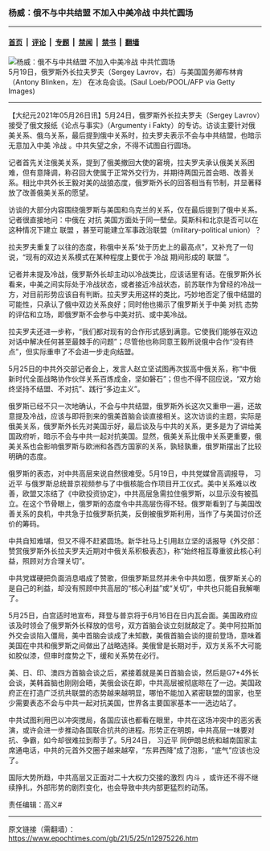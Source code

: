 ### 杨威：俄不与中共结盟 不加入中美冷战 中共忙圆场

---

#### [首页](../../../..?n12975226) &nbsp;|&nbsp; [评论](../../../../../epoch-comment?n12975226) &nbsp;|&nbsp; [专题](../../../../../epoch-special?n12975226) &nbsp;|&nbsp; [禁闻](../../../../../epoch-news?n12975226) &nbsp;|&nbsp; [禁书](../../../../../books?n12975226) &nbsp;|&nbsp; [翻墙](https://github.com/gfw-breaker/nogfw/blob/master/README.md?n12975226)


<div><img alt="杨威：俄不与中共结盟 不加入中美冷战 中共忙圆场" class="attachment-djy_600_400 size-djy_600_400 wp-post-image" src="https://i.epochtimes.com/assets/uploads/2021/05/id12975238-GettyImages-1232990593-600x400.jpg"/>
<div class="caption">
 5月19日，俄罗斯外长拉夫罗夫（Sergey Lavrov，右）与美国国务卿布林肯（Antony Blinken，左） 在冰岛会谈。(Saul Loeb/POOL/AFP via Getty Images)
</div></div><hr/><div class="post_content" id="artbody" itemprop="articleBody">
 <!-- article content begin -->
 <p>
  【大纪元2021年05月26日讯】5月24日，俄罗斯外长拉夫罗夫（Sergey Lavrov）接受了俄文报纸《论点与事实》（Argumenty i Fakty）的专访。访谈主要针对俄美关系、俄乌关系，最后提到俄中关系时，拉夫罗夫表示不会与中共结盟，也暗示无意加入中美
  <ok href="https://www.epochtimes.com/gb/tag/%E5%86%B7%E6%88%98.html">
   冷战
  </ok>
  。中共失望之余，不得不试图自行圆场。
 </p>
 <p>
  记者首先关注俄美关系，提到了俄美撤回大使的窘境，拉夫罗夫承认俄美关系困难，但有意降调，称召回大使属于正常外交行为，并期待两国元首会晤、改善关系。相比中共外长王毅对美的战狼态度，俄罗斯外长的回答相当有节制，并显著释放了改善俄美关系的愿望。
 </p>
 <p>
  访谈的大部分内容围绕俄罗斯与美国和乌克兰的关系，仅在最后提到了俄中关系。记者很直接地问：中俄在
  <ok href="https://www.epochtimes.com/gb/tag/%E5%AF%B9%E6%8A%97.html">
   对抗
  </ok>
  美国方面处于同一壁垒。莫斯科和北京是否可以在这种情况下建立
  <ok href="https://www.epochtimes.com/gb/tag/%E8%81%94%E7%9B%9F.html">
   联盟
  </ok>
  ，甚至可能建立军事政治联盟（military-political union）？
 </p>
 <p>
  拉夫罗夫重复了以往的态度，称俄中关系“处于历史上的最高点”，又补充了一句说，“现有的双边关系模式在某种程度上要优于
  <ok href="https://www.epochtimes.com/gb/tag/%E5%86%B7%E6%88%98.html">
   冷战
  </ok>
  期间形成的
  <ok href="https://www.epochtimes.com/gb/tag/%E8%81%94%E7%9B%9F.html">
   联盟
  </ok>
  ”。
 </p>
 <p>
  记者并未提及冷战，俄罗斯外长却主动以冷战类比，应该话里有话。在俄罗斯外长看来，中美之间实际处于冷战状态，或者接近冷战状态，前苏联作为曾经的冷战一方，对目前形势应该自有判断。拉夫罗夫用这样的类比，巧妙地否定了俄中结盟的可能性，只承认了俄中双边关系良好；同时他也揭示了俄罗斯关于中美
  <ok href="https://www.epochtimes.com/gb/tag/%E5%AF%B9%E6%8A%97.html">
   对抗
  </ok>
  态势的评估和立场，即俄罗斯不会参与中美对抗、或中美冷战。
 </p>
 <p>
  拉夫罗夫还进一步称，“我们都对现有的合作形式感到满意。它使我们能够在双边对话中解决任何甚至最棘手的问题”；尽管他也称同意王毅所说俄中合作“没有终点”，但实际重申了不会进一步走向结盟。
 </p>
 <p>
  5月25日的中共外交部记者会上，发言人赵立坚试图再次拔高中俄关系，称“中俄新时代全面战略协作伙伴关系百炼成金，坚如磐石”；但也不得不回应说，“双方始终坚持不结盟、不对抗”、践行“多边主义”。
 </p>
 <p>
  俄罗斯已经不只一次地确认，不会与中共结盟，俄罗斯外长这次又重申一遍，还故意提及冷战，应该与即将到来的俄美首脑会谈直接相关。这次访谈的主题，实际是俄美关系，俄罗斯外长先对美国示好，最后谈及与中共的关系，更多是为了讲给美国政府听，暗示不会与中共一起对抗美国。显然，俄美关系比俄中关系更重要，俄美关系也会影响俄罗斯与欧洲和各西方国家的关系，孰轻孰重，俄罗斯摆出了比较明确的态度。
 </p>
 <p>
  俄罗斯的表态，对中共高层来说自然很难受。5月19日，中共党媒曾高调报导，
  <ok href="https://www.epochtimes.com/gb/tag/%E4%B9%A0%E8%BF%91%E5%B9%B3.html">
   习近平
  </ok>
  与俄罗斯总统普京视频参与了中俄核能合作项目开工仪式。美中关系难以改善，欧盟又冻结了《中欧投资协定》，中共高层急需拉住俄罗斯，以显示没有被孤立。在这个节骨眼上，俄罗斯的态度令中共高层伤得不轻。俄罗斯看到了与美国改善关系的良机，中共急于拉俄罗斯抗美，反倒被俄罗斯利用，当作了与美国讨价还价的筹码。
 </p>
 <p>
  中共自知难堪，但又不得不赶紧圆场。新华社马上引用赵立坚的话报导《外交部：赞赏俄罗斯外长拉夫罗夫近期对中俄关系积极表态》，称“始终相互尊重彼此核心利益，照顾对方合理关切”。
 </p>
 <p>
  中共党媒硬把负面消息唱成了赞歌，但俄罗斯显然并未令中共如愿，俄罗斯关心的是自己的利益，却没有照顾中共高层的“核心利益”或“关切”，中共也只能自我解嘲了。
 </p>
 <p>
  5月25日，白宫适时地宣布，拜登与普京将于6月16日在日内瓦会面。美国政府应该及时领会了俄罗斯外长释放的信号，双方首脑会谈立刻就敲定了。美中阿拉斯加外交会谈陷入僵局，美中首脑会谈成了未知数，美俄首脑会谈的提前登场，意味着美国在中共和俄罗斯之间做出了战略选择。美俄曾是长期对手，双方关系不大可能如胶似漆，但审时度势之下，缓和关系势在必行。
 </p>
 <p>
  美、日、印、澳四方首脑会谈之后，紧接着就是美日首脑会谈，然后是G7+4外长会谈，美韩首脑也刚刚会晤，美俄会谈在即，中共高层被彻底晾在了一边。美国政府正在打造广泛抗共联盟的态势越来越明显，哪怕不能加入紧密联盟的国家，也至少需要表态不会与中共一起对抗美国，世界各主要国家基本一一选边站了。
 </p>
 <p>
  中共试图利用巴以冲突搅局，各国应该也都看在眼里，中共在这场冲突中的恶劣表演，或许会进一步推动各国联合抗共的进程。形势正在明朗，中共高层一味要对抗、争霸，如今却很难拉到帮手了。5月24日，
  <ok href="https://www.epochtimes.com/gb/tag/%E4%B9%A0%E8%BF%91%E5%B9%B3.html">
   习近平
  </ok>
  同伊朗总统和越南国家主席通电话，中共的元首外交圈子越来越窄，“东昇西降”成了泡影，“底气”应该也没了。
 </p>
 <p>
  国际大势所趋，中共高层又正面对二十大权力交接的激烈
  <ok href="https://www.epochtimes.com/gb/tag/%E5%86%85%E6%96%97.html">
   内斗
  </ok>
  ，或许还不得不继续挣扎，外部形势的剧烈变化，也会导致中共内部更猛烈的动荡。
 </p>
 <p>
  责任编辑：高义#
 </p>
 <!-- article content end -->
 <div id="below_article_ad">
 </div>
</div>


---

原文链接（需翻墙）：https://www.epochtimes.com/gb/21/5/25/n12975226.htm